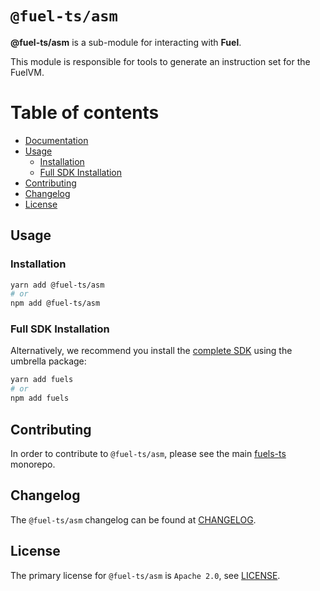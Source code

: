 # `@fuel-ts/asm`

**@fuel-ts/asm** is a sub-module for interacting with **Fuel**.

This module is responsible for tools to generate an instruction set for the FuelVM.

# Table of contents

- [Documentation](#documentation)
- [Usage](#usage)
  - [Installation](#installation)
  - [Full SDK Installation](#full-sdk-installation)
- [Contributing](#contributing)
- [Changelog](#changelog)
- [License](#license)

## Usage

### Installation

```sh
yarn add @fuel-ts/asm
# or
npm add @fuel-ts/asm
```

### Full SDK Installation

Alternatively, we recommend you install the [complete SDK](https://github.com/FuelLabs/fuels-ts) using the umbrella package:

```sh
yarn add fuels
# or
npm add fuels
```

## Contributing

In order to contribute to `@fuel-ts/asm`, please see the main [fuels-ts](https://github.com/FuelLabs/fuels-ts) monorepo.

## Changelog

The `@fuel-ts/asm` changelog can be found at [CHANGELOG](./CHANGELOG.md).

## License

The primary license for `@fuel-ts/asm` is `Apache 2.0`, see [LICENSE](./LICENSE).
